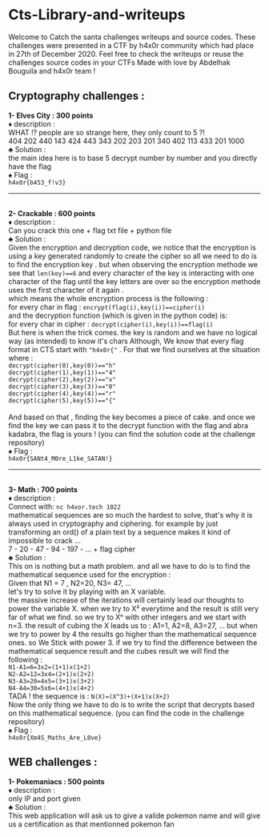 # Cts-Library-and-writeups

Welcome to Catch the santa challenges writeups and source codes.
These challenges were presented in a CTF by h4x0r community which had place in 27th of
December 2020.
Feel free to check the writeups or reuse the challenges source codes in your CTFs
Made with love by Abdelhak Bouguila and h4x0r team !

## Cryptography challenges : ##
**1- Elves City : 300 points**
<br> ♦ description :
<br>WHAT !? people are so strange here, they only count to 5 ?! 
<br> 404 202 440 143 424 443 343 202 203 201 340 402 113 433 201 1000
<br>♣ Solution :
<br>the main idea here is to base 5 decrypt number by number and you directly have the flag
<br>♠ Flag :
<br>```h4x0r{b453_f!v3}```

____________________________________________

<br>**2- Crackable : 600 points**
<br>♦ description :
<br>Can you crack this one + flag txt file + python file
<br>♣ Solution :
<br>Given the encryption and decryption  code, we notice that the encryption is using a key generated randomly
to create the cipher so all we need to do is to find the encryption key . but when observing the encryption
methode we see that ```len(key)==6``` and every character of the key is interacting with one character of the flag
until the key letters are over so the encryption methode uses the first character of it again .
<br>which means the whole encryption process is the following :
<br>for every char in flag : ```encrypt(flag(i),key(i))==cipher(i)```
<br>and the decryption function (which is given in the python code) is:
<br>for every char in cipher : ```decrypt(cipher(i),key(i))==flag(i)```
<br>But here is when the trick comes. the key is random and we have no logical way (as intended) to know it's chars
Although, We know that every flag format in CTS start with ```"h4x0r{"``` .
For that we find ourselves at the situation where :
 <br>```decrypt(cipher(0),key(0))=="h"```
 <br>```decrypt(cipher(1),key(1))=="4"```
 <br>```decrypt(cipher(2),key(2))=="x"```
 <br>```decrypt(cipher(3),key(3))=="0"```
 <br>```decrypt(cipher(4),key(4))=="r"```
 <br>```decrypt(cipher(5),key(5))=="{"```
<br>
<br>And based on that , finding the key becomes a piece of cake. and once we find the key we can pass it to the decrypt
function with the flag and abra kadabra, the flag is yours !
(you can find the solution code at the challenge repository)
<br>♠ Flag :
<br>```h4x0r{SANt4_M0re_L1ke_SATAN!}```
______________________________________
<br>**3- Math : 700 points**
<br>♦ description :
<br>Connect with: ```nc h4xor.tech 1022```
<br>mathematical sequences are so much the hardest to solve, that's why it is
always used in cryptography and ciphering. for example by just transforming 
an ord() of a plain text by a sequence makes it kind of impossible to crack ...
<br>7 - 20 - 47 - 94 - 197 - ... + flag cipher
<br>♣ Solution :
<br>This on is nothing but a math problem. and all we have to do is to find the
mathematical sequence used for the encryption :
<br>Given that N1 = 7 , N2=20, N3= 47, ...
<br>let's try to solve it by playing with an X variable.
<br>the massive increase of the iterations will certainly lead our thoughts to
power the variable X. when we try to X² everytime and the result is still very
far of what we find. so we try to Xⁿ with other integers and we start with n=3.
the result of cubing the X leads us to : A1=1, A2=8, A3=27, ... but when we try
to power by 4 the results go higher than the mathematical sequence ones. so We
Stick with power 3. if we try to find the difference between the mathematical 
sequence result and the cubes result we will find the following :
<br>```N1-A1=6=3x2=(1+1)x(1+2)```
<br>```N2-A2=12=3x4=(2+1)x(2+2)```
<br>```N3-A3=20=4x5=(3+1)x(3+2)```
<br>```N4-A4=30=5x6=(4+1)x(4+2)```
<br>TADA ! the sequence is : ```N(X)=(X^3)+(X+1)x(X+2)```
<br>Now the only thing we have to do is to write the script that decrypts based on
this mathematical sequence. (you can find the code in the challenge repository)
<br>♠ Flag :
<br>```h4x0r{Xm4S_Maths_Are_L0ve}```

## WEB challenges : ##
**1- Pokemaniacs : 500 points**
<br> ♦ description :
<br> only IP and port given
<br> ♣ Solution :
<br> This web application will ask us to give a valide pokemon name and will give us a certification as that mentionned pokemon fan

